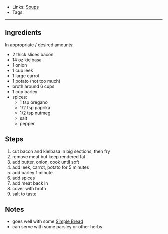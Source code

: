 - Links: [Soups](Soups/Soups.md)
- Tags: 

---

## Ingredients
In appropriate / desired amounts:
- 2 thick slices bacon
- 14 oz kielbasa
- 1 onion
- 1 cup leek
- 1 large carrot
- 1 potato (not too much)
- broth around 6 cups
- 1 cup barley
- spices: 
    - 1 tsp oregano
    - 1/2 tsp paprika
    - 1/2 tsp nutmeg
    - salt
    - pepper

## Steps
1. cut bacon and kielbasa in big sections, then fry
2. remove meat but keep rendered fat
3. add butter, onion, cook until soft
4. add leek, carrot, potato for 5 minutes
5. add barley 1 minute
6. add spices
7. add meat back in
8. cover with broth
9. salt to taste

## Notes
- goes well with some [Simple Bread](Simple%20Bread.md)
- can serve with some parsley or other herbs
